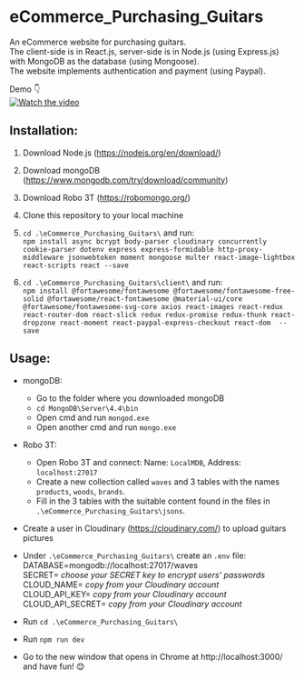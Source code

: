 # eCommerce_Purchasing_Guitars

An eCommerce website for purchasing guitars.  
The client-side is in React.js, server-side is in Node.js (using Express.js) with MongoDB as the database (using Mongoose).  
The website implements authentication and payment (using Paypal).  

Demo 👇  
[![Watch the video](https://github.com/sapirdeu/eCommerce_Purchasing_Guitars/blob/master/GIF.gif)](https://github.com/sapirdeu/eCommerce_Purchasing_Guitars/blob/master/MP4.mp4)

## Installation:
1. Download Node.js (https://nodejs.org/en/download/)

2. Download mongoDB (https://www.mongodb.com/try/download/community)

3. Download Robo 3T (https://robomongo.org/)

4. Clone this repository to your local machine 

5. `cd .\eCommerce_Purchasing_Guitars\` and run:  
    `npm install async bcrypt body-parser cloudinary concurrently cookie-parser dotenv express express-formidable http-proxy-middleware jsonwebtoken moment mongoose multer react-image-lightbox react-scripts react --save`
    
6. `cd .\eCommerce_Purchasing_Guitars\client\` and run:  
    `npm install @fortawesome/fontawesome @fortawesome/fontawesome-free-solid @fortawesome/react-fontawesome @material-ui/core @fortawesome/fontawesome-svg-core axios react-images react-redux react-router-dom react-slick redux redux-promise redux-thunk react-dropzone react-moment react-paypal-express-checkout react-dom  --save`  

## Usage:
- mongoDB:  
  - Go to the folder where you downloaded mongoDB
  - `cd MongoDB\Server\4.4\bin`
  - Open cmd and run `mongod.exe`
  - Open another cmd and run `mongo.exe`
  
- Robo 3T:  
    - Open Robo 3T and connect: Name: `LocalMDB`, Address: `localhost:27017`
    - Create a new collection called `waves` and 3 tables with the names `products`, `woods`, `brands`.
    - Fill in the 3 tables with the suitable content found in the files in `.\eCommerce_Purchasing_Guitars\jsons`.

- Create a user in Cloudinary (https://cloudinary.com/) to upload guitars pictures

- Under `.\eCommerce_Purchasing_Guitars\` create an `.env` file:  
DATABASE=mongodb://localhost:27017/waves  
SECRET= *choose your SECRET key to encrypt users' passwords*  
CLOUD_NAME= *copy from your Cloudinary account*  
CLOUD_API_KEY= *copy from your Cloudinary account*  
CLOUD_API_SECRET= *copy from your Cloudinary account*  

- Run `cd .\eCommerce_Purchasing_Guitars\`
- Run `npm run dev`
- Go to the new window that opens in Chrome at http://localhost:3000/ and have fun! 😊
